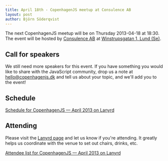 ```yaml
---
title: April 18th - CopenhagenJS meetup at Consulence AB
layout: post
author: Björn Söderqvist
---
```


The next CopenhagenJS meetup will be on Thursday 2013-04-18 at 18:30. The event will be hosted by [Consulence AB](http://consulence.se/) at [Winstrupsgatan 1, Lund (Se)](http://goo.gl/maps/2rZC1).

## Call for speakers

We still need more speakers for this event. If you have something you would like to share with the JavaScript community, drop us a note at <hello@copenhagenjs.dk> and tell us about your topic, and we'll add you to the event!


## Schedule

<div class="lanyrd-target-schedule">
    <a href="http://lanyrd.com/2013/copenhagenjs-april/schedule/"
        class="lanyrd-schedule"
        data-lanyrd-abstracts
        data-lanyrd-truncateabstracts="50"
        data-lanyrd-speakers
        data-lanyrd-speakerlabels>
        Schedule for CopenhagenJS — April 2013 on Lanyrd
    </a>
</div>

## Attending

Please visit the [Lanyrd page](http://lanyrd.com/2013/copenhagenjs-april/) and let us know if you're attending. It greatly helps us coordinate with the venue to set out chairs, drinks, etc.

<div class="lanyrd-target-participants">
    <a href="http://lanyrd.com/2013/copenhagenjs-april/attendees/"
        class="lanyrd-participants"
        data-lanyrd-limit="30">
        Attendee list for CopenhagenJS — April 2013 on Lanyrd
    </a>
</div>
